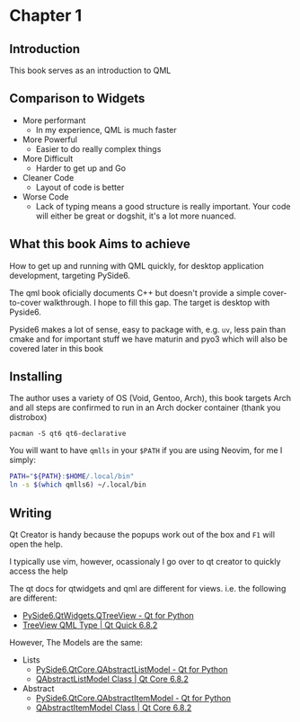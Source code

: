 # Chapter 1

## Introduction

This book serves as an introduction to QML

## Comparison to Widgets

- More performant
    - In my experience, QML is much faster
- More Powerful
    - Easier to do really complex things
- More Difficult
    - Harder to get up and Go
- Cleaner Code
    - Layout of code is better
- Worse Code
    - Lack of typing means a good structure is really important. Your code will either be great or dogshit, it's a lot more nuanced.


## What this book Aims to achieve

How to get up and running with QML quickly, for desktop application development, targeting PySide6.


The qml book oficially documents C++ but doesn't provide a simple cover-to-cover walkthrough. I hope to fill this gap. The target is desktop with Pyside6.

Pyside6 makes a lot of sense, easy to package with, e.g. `uv`, less pain than cmake and for important stuff we have maturin and pyo3 which will also be covered later in this book


## Installing

The author uses a variety of OS (Void, Gentoo, Arch), this book targets Arch and all steps are confirmed to run in an Arch docker container (thank you distrobox)


```
pacman -S qt6 qt6-declarative
```

You will want to have `qmlls` in your `$PATH` if you are using Neovim, for me I simply:


```sh
PATH="${PATH}:$HOME/.local/bin"
ln -s $(which qmlls6) ~/.local/bin
```


## Writing

Qt Creator is handy because the popups work out of the box and `F1` will open the help.

I typically use vim, however, ocassionaly I go over to qt creator to quickly access the help


The qt docs for qtwidgets and qml are different for views. i.e. the following are different:

- [PySide6.QtWidgets.QTreeView - Qt for Python](https://doc.qt.io/qtforpython-6/PySide6/QtWidgets/QTreeView.html)
- [TreeView QML Type | Qt Quick 6.8.2](https://doc.qt.io/qt-6/qml-qtquick-treeview.html)

However, The Models are the same:

- Lists
    - [PySide6.QtCore.QAbstractListModel - Qt for Python](https://doc.qt.io/qtforpython-6/PySide6/QtCore/QAbstractListModel.html#PySide6.QtCore.QAbstractListModel)
    - [QAbstractListModel Class | Qt Core 6.8.2](https://doc.qt.io/qt-6/qabstractlistmodel.html)
- Abstract
    - [PySide6.QtCore.QAbstractItemModel - Qt for Python](https://doc.qt.io/qtforpython-6/PySide6/QtCore/QAbstractItemModel.html)
    - [QAbstractItemModel Class | Qt Core 6.8.2](https://doc.qt.io/qt-6/qabstractitemmodel.html)
